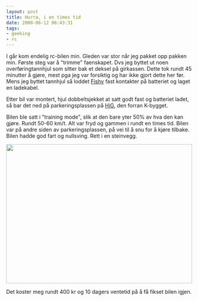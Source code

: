 ```yaml
---
layout: post
title: Hurra, i en times tid
date: 2008-06-12 06:43:31
tags: 
- geeking
- rc
---
```

I går kom endelig rc-bilen min. Gleden var stor når jeg pakket opp pakken min. Første steg var å "trimme" faenskapet. Dvs jeg byttet ut noen overføringtannhjul som sitter bak et deksel på girkassen. Dette tok rundt 45 minutter å gjøre, mest pga jeg var forsiktig og har ikke gjort dette her før. Mens jeg byttet tannhjul så loddet <a href="http://www.defcon.no/">Fishy</a> fast kontakter på batteriet og laget en ladekabel.

Etter bil var montert, hjul dobbeltsjekket at satt godt fast og batteriet ladet, så bar det ned på parkeringsplassen på <a href="http://www.hig.no/">HiG</a>, den forran K-bygget.

Bilen ble satt i "training mode", slik at den bare yter 50% av hva den kan gjøre. Rundt 50-60 km/t. Alt var fryd og gammen i rundt en times tid. Bilen var på andre siden av parkeringsplassen, på vei til å snu for å kjøre tilbake. Bilen hadde god fart og nullsving. Rett i en steinvegg.

<a href="http://pjatt.net/images/2008/06/obs.jpg"><img class="aligncenter size-full wp-image-627" title="OBS" src="http://pjatt.net/images/2008/06/obs.jpg" alt="" width="500" height="375"  /></a>

Det koster meg rundt 400 kr og 10 dagers ventetid på å få fikset bilen igjen.
